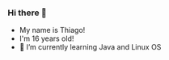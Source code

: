 ### Hi there 👋
- My name is Thiago!
- I'm 16 years old!
- 🌱 I’m currently learning Java and Linux OS

